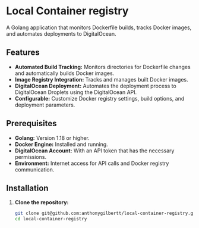 # Local Container registry

A Golang application that monitors Dockerfile builds, tracks Docker images, and automates deployments to DigitalOcean.

## Features

- **Automated Build Tracking:** Monitors directories for Dockerfile changes and automatically builds Docker images.
- **Image Registry Integration:** Tracks and manages built Docker images.
- **DigitalOcean Deployment:** Automates the deployment process to DigitalOcean Droplets using the DigitalOcean API.
- **Configurable:** Customize Docker registry settings, build options, and deployment parameters.

## Prerequisites

- **Golang:** Version 1.18 or higher.
- **Docker Engine:** Installed and running.
- **DigitalOcean Account:** With an API token that has the necessary permissions.
- **Environment:** Internet access for API calls and Docker registry communication.

## Installation

1. **Clone the repository:**

   ```bash
   git clone git@github.com:anthonygilbertt/local-container-registry.git
   cd local-container-registry
